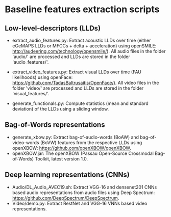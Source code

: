 # Baseline features extraction scripts

## Low-level-descriptors (LLDs)

* extract\_audio\_features.py: Extract acoustic LLDs over time (either eGeMAPS LLDs or MFCCs + delta + acceleration) using openSMILE: http://audeering.com/technology/opensmile/). All audio files in the folder 'audio/' are processed and LLDs are stored in the folder 'audio_features/'.

* extract\_video\_features.py: Extract visual LLDs over time (FAU likelihoods) using openFace: https://github.com/TadasBaltrusaitis/OpenFace/). All video files in the folder 'video/' are processed and LLDs are stored in the folder 'visual_features/'.

* generate\_functionals.py: Compute statistics (mean and standard deviation) of the LLDs using a sliding window.

## Bag-of-Words representations

* generate\_xbow.py: Extract bag-of-audio-words (BoAW) and bag-of-video-words (BoVW) features from the respective LLDs using openXBOW: https://github.com/openXBOW/openXBOW. 
* openXBOW.jar: The openXBOW (Passau Open-Source Crossmodal Bag-of-Words) Toolkit, latest version 1.0.

## Deep learning representations (CNNs)

* Audio/DL\_Audio\_AVEC19.sh: Extract VGG-16 and densenet201 CNNs based audio representations from audio files using 
Deep Spectrum: https://github.com/DeepSpectrum/DeepSpectrum. 
* Video/demo.py: Extract RestNet and VGG-16 VNNs based video representations.
